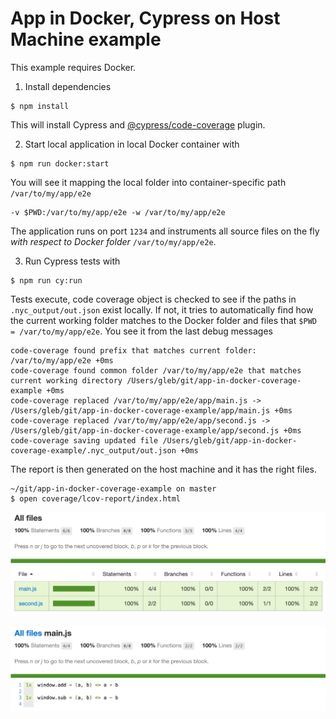 # App in Docker, Cypress on Host Machine example

This example requires Docker.

1. Install dependencies
```shell
$ npm install
```

This will install Cypress and [@cypress/code-coverage](https://github.com/cypress-io/code-coverage) plugin.

2. Start local application in local Docker container with
```shell
$ npm run docker:start
```

You will see it mapping the local folder into container-specific path `/var/to/my/app/e2e`
```text
-v $PWD:/var/to/my/app/e2e -w /var/to/my/app/e2e
```

The application runs on port `1234` and instruments all source files on the fly _with respect to Docker folder_ `/var/to/my/app/e2e`.

3. Run Cypress tests with
```shell
$ npm run cy:run
```

Tests execute, code coverage object is checked to see if the paths in `.nyc_output/out.json` exist locally. If not, it tries to automatically find how the current working folder matches to the Docker folder and files that `$PWD = /var/to/my/app/e2e`. You see it from the last debug messages

```text
code-coverage found prefix that matches current folder: /var/to/my/app/e2e +0ms
code-coverage found common folder /var/to/my/app/e2e that matches current working directory /Users/gleb/git/app-in-docker-coverage-example +0ms
code-coverage replaced /var/to/my/app/e2e/app/main.js -> /Users/gleb/git/app-in-docker-coverage-example/app/main.js +0ms
code-coverage replaced /var/to/my/app/e2e/app/second.js -> /Users/gleb/git/app-in-docker-coverage-example/app/second.js +0ms
code-coverage saving updated file /Users/gleb/git/app-in-docker-coverage-example/.nyc_output/out.json +0ms
```

The report is then generated on the host machine and it has the right files.

```shell
~/git/app-in-docker-coverage-example on master
$ open coverage/lcov-report/index.html
```

![All files](images/all-files.png)

![One file](images/one-file.png)
